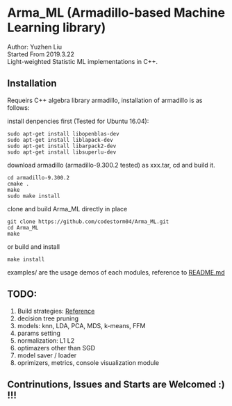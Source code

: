 # Arma_ML (Armadillo-based Machine Learning library)
Author: Yuzhen Liu  
Started From 2019.3.22  
Light-weighted Statistic ML implementations in C++.  


## Installation
Requeirs C++ algebra library armadillo, installation of armadillo is as follows:  

install denpencies first (Tested for Ubuntu 16.04):  
    
    sudo apt-get install libopenblas-dev
	sudo apt-get install liblapack-dev
	sudo apt-get install libarpack2-dev
	sudo apt-get install libsuperlu-dev

download armadillo (armadillo-9.300.2 tested) as xxx.tar, cd and build it.   

	cd armadillo-9.300.2
	cmake .
	make
	sudo make install

clone and build Arma_ML directly in place

	git clone https://github.com/codestorm04/Arma_ML.git
	cd Arma_ML
	make

or build and install

	make install
	
examples/ are the usage demos of each modules, reference to [README.md](/examples/README.md)


## TODO:
1. Build strategies:   [Reference](https://www.cnblogs.com/Anker/p/3527677.html)
2. decision tree pruning
3. models: knn, LDA, PCA, MDS, k-means, FFM
4. params setting
5. normalization: L1 L2
6. optimazers other than SGD
7. model saver / loader
8. oprimizers, metrics, console visualization module


## Contrinutions, Issues and Starts are Welcomed :) !!! 

